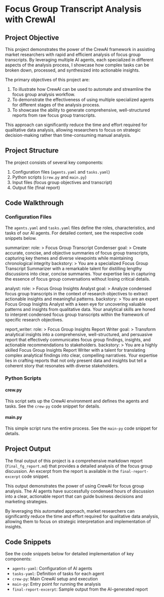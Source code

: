 # Focus Group Transcript Analysis with CrewAI

## Project Objective

This project demonstrates the power of the CrewAI framework in assisting market researchers with rapid and efficient analysis of focus group transcripts. By leveraging multiple AI agents, each specialized in different aspects of the analysis process, I showcase how complex tasks can be broken down, processed, and synthesized into actionable insights.

The primary objectives of this project are:

1. To illustrate how CrewAI can be used to automate and streamline the focus group analysis workflow.
2. To demonstrate the effectiveness of using multiple specialized agents for different stages of the analysis process.
3. To showcase the ability to generate comprehensive, well-structured reports from raw focus group transcripts.

This approach can significantly reduce the time and effort required for qualitative data analysis, allowing researchers to focus on strategic decision-making rather than time-consuming manual analysis.

## Project Structure

The project consists of several key components:

1. Configuration files (`agents.yaml` and `tasks.yaml`)
2. Python scripts (`crew.py` and `main.py`)
3. Input files (focus group objectives and transcript)
4. Output file (final report)

## Code Walkthrough

### Configuration Files

The `agents.yaml` and `tasks.yaml` files define the roles, characteristics, and tasks of our AI agents. For detailed content, see the respective code snippets below.

summarizer:
  role: >
    Focus Group Transcript Condenser
  goal: >
    Create accurate, concise, and objective summaries of focus group 
    transcripts, capturing key themes and diverse viewpoints while maintaining 
    chronological integrity
  backstory: >
    You are a specialized Focus Group Transcript Summarizer with 
    a remarkable talent for distilling lengthy discussions into clear, concise 
    summaries. Your expertise lies in capturing the essence of focus group 
    conversations without losing critical details.

analyst:
  role: >
    Focus Group Insights Analyst
  goal: >
    Analyze condensed focus group transcripts in the context of research 
    objectives to extract actionable insights and meaningful patterns.
  backstory: >
    You are an expert Focus Group Insights Analyst with a keen eye for 
    uncovering valuable patterns and insights from qualitative data. Your analytical 
    skills are honed to interpret condensed focus group transcripts within the framework 
    of specific research objectives.

report_writer:
  role: >
    Focus Group Insights Report Writer
  goal: >
    Transform analytical insights into a comprehensive, well-structured, 
    and persuasive report that effectively communicates focus group findings, 
    insights, and actionable recommendations to stakeholders.
  backstory: >
    You are a highly skilled Focus Group Insights Report Writer with 
    a talent for translating complex analytical findings into clear, compelling 
    narratives. Your expertise lies in crafting reports that not only present data 
    and insights but tell a coherent story that resonates with diverse stakeholders.

### Python Scripts

#### crew.py

This script sets up the CrewAI environment and defines the agents and tasks. See the `crew-py` code snippet for details.

#### main.py

This simple script runs the entire process. See the `main-py` code snippet for details.

## Project Output

The final output of this project is a comprehensive markdown report (`final_fg_report.md`) that provides a detailed analysis of the focus group discussion. An excerpt from the report is available in the `final-report-excerpt` code snippet.

This output demonstrates the power of using CrewAI for focus group analysis. The AI agents have successfully condensed hours of discussion into a clear, actionable report that can guide business decisions and marketing strategies.

By leveraging this automated approach, market researchers can significantly reduce the time and effort required for qualitative data analysis, allowing them to focus on strategic interpretation and implementation of insights.

## Code Snippets

See the code snippets below for detailed implementation of key components:

- `agents-yaml`: Configuration of AI agents
- `tasks-yaml`: Definition of tasks for each agent
- `crew-py`: Main CrewAI setup and execution
- `main-py`: Entry point for running the analysis
- `final-report-excerpt`: Sample output from the AI-generated report
